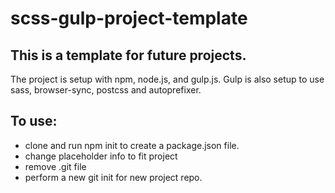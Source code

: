 # scss-gulp-project-template

## This is a template for future projects.
The project is setup with npm, node.js, and gulp.js.
Gulp is also setup to use sass, browser-sync, postcss and autoprefixer.

## To use:
 * clone and run npm init to create a package.json file.
 * change placeholder info to fit project
 * remove .git file  
 * perform a new git init for new project repo.  
